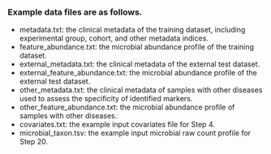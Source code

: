 ### Example data files are as follows.
- metadata.txt: the clinical metadata of the training dataset, including experimental group, cohort, and other metadata indices.  
- feature_abundance.txt: the microbial abundance profile of the training dataset.  
- external_metadata.txt: the clinical metadata of the external test dataset.  
- external_feature_abundance.txt: the microbial abundance profile of the external test dataset.  
- other_metadata.txt: the clinical metadata of samples with other diseases used to assess the specificity of identified markers.  
- other_feature_abundance.txt: the microbial abundance profile of samples with other diseases.
- covariates.txt: the example input covariates file for Step 4.
- microbial_taxon.tsv: the example input microbial raw count profile for Step 20.


